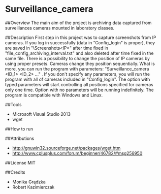 # Surveillance_camera

##Overview
The main aim of the project is archiving data captured from surveillances cameras mounted in laboratory classes.

##Description
First step in this project was to capture screenshots from IP cameras. If you log in successfully (data in "Config_login" is proper), they are saved in "\Screenshots\<IP>" after time fixed in "file_config_archiving_interval.txt" and also deleted after time fixed in the same file. There is a possibility to change the position of IP cameras by using proper presets. Cameras change they position sequentially. What is more, you can run the program with parameters: "Surveillance_camera <ID_1> <ID_2> ..." . If you don't specify any parameters, you will run the program with all of cameras included in "Config_login". The option with typed parameters will start controlling all positions specified for cameras only one time. Option with no parameters will be running indefinitely. The program is compatible with Windows and Linux.

##Tools
- Microsoft Visual Studio 2013
- wget

##How to run


##Attributions
- http://gnuwin32.sourceforge.net/packages/wget.htm
- http://www.cplusplus.com/forum/beginner/46782/#msg256950

##License
MIT

##Credits
* Monika Grądzka
* Robert Kazimierczak
